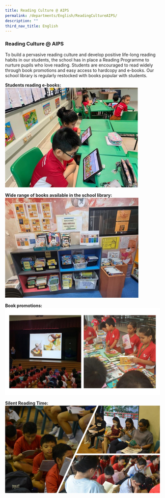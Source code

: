 ```yaml
---
title: Reading Culture @ AIPS
permalink: /departments/English/ReadingCultureAIPS/
description: ""
third_nav_title: English
---
```

### Reading Culture @ AIPS

To build a pervasive reading culture and develop positive life-long reading habits in our students, the school has in place a Reading Programme to nurture pupils who love reading. Students are encouraged to read widely through book promotions and easy access to hardcopy and e-books. Our school library is regularly restocked with books popular with students. 

**Students reading e-books:**
![](/images/ebooks%202023.jpg)

**Wide range of books available in the school library:**
![](/images/library%20books%202023.jpg)

**Book promotions:**
![](/images/book%20promotion%202023.jpg)

**Silent Reading Time:**
![](/images/silent%20reading%202023.jpg)